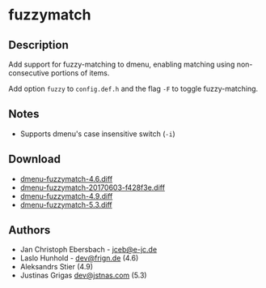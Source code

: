 # fuzzymatch

## Description

Add support for fuzzy-matching to dmenu, enabling matching using non-consecutive
portions of items.

Add option `fuzzy` to `config.def.h` and the flag `-F` to toggle fuzzy-matching.

## Notes

- Supports dmenu's case insensitive switch (`-i`)

## Download

- [dmenu-fuzzymatch-4.6.diff](dmenu-fuzzymatch-4.6.diff)
- [dmenu-fuzzymatch-20170603-f428f3e.diff](dmenu-fuzzymatch-20170603-f428f3e.diff)
- [dmenu-fuzzymatch-4.9.diff](dmenu-fuzzymatch-4.9.diff)
- [dmenu-fuzzymatch-5.3.diff](./)

## Authors

- Jan Christoph Ebersbach - jceb@e-jc.de
- Laslo Hunhold - dev@frign.de (4.6)
- Aleksandrs Stier (4.9)
- Justinas Grigas <dev@jstnas.com> (5.3)
